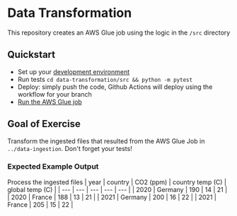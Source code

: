# Data Transformation
This repository creates an AWS Glue job using the logic in the `/src` directory

## Quickstart
* Set up your [development environment](../development-environment.md)
* Run tests `cd data-transformation/src && python -m pytest`
* Deploy: simply push the code, Github Actions will deploy using the workflow for your branch
* [Run the AWS Glue job](https://docs.aws.amazon.com/glue/latest/dg/console-jobs.html)

## Goal of Exercise
Transform the ingested files that resulted from the AWS Glue Job in `../data-ingestion`. Don't forget your tests!

### Expected Example Output
Process the ingested files
| year | country | CO2 (ppm) | country temp (C) | global temp (C) |
| --- | --- | --- | --- | --- |
| 2020 | Germany | 190 | 14 | 21 |
| 2020 | France | 188 | 13 | 21 |
| 2021 | Germany | 200 | 16 | 22 |
| 2021 | France | 205 | 15 | 22 |
